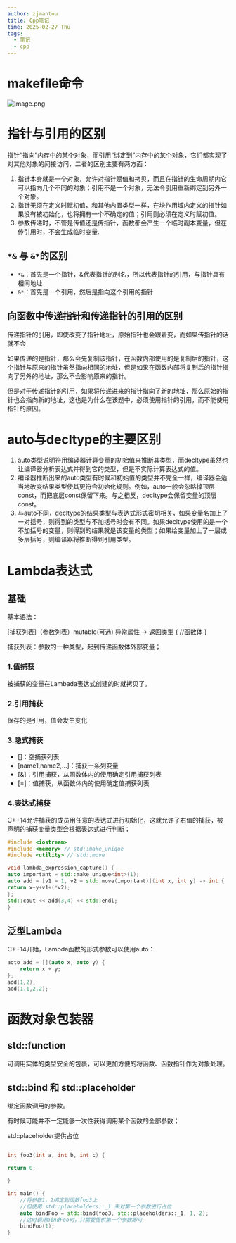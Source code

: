 ```yaml
---
author: zjmantou
title: Cpp笔记
time: 2025-02-27 Thu
tags:
  - 笔记
  - cpp
---
```

# makefile命令

![image.png](https://zjmantou-drawingbed.oss-cn-hangzhou.aliyuncs.com/picture/202312081034274.png)

# 指针与引用的区别

指针“指向”内存中的某个对象，而引用“绑定到”内存中的某个对象，它们都实现了对其他对象的间接访问，二者的区别主要有两方面：
1. 指针本身就是一个对象，允许对指针赋值和拷贝，而且在指针的生命周期内它可以指向几个不同的对象；引用不是一个对象，无法令引用重新绑定到另外一个对象。
2. 指针无须在定义时赋初值，和其他内置类型一样，在块作用域内定义的指针如果没有被初始化，也将拥有一个不确定的值；引用则必须在定义时赋初值。
3. 参数传递时，不管是传值还是传指针，函数都会产生一个临时副本变量，但在传引用时，不会生成临时变量.
## `*&` 与 `&*`的区别
- `*&`：首先是一个指针，&代表指针的别名，所以代表指针的引用，与指针具有相同地址
- `&*`：首先是一个引用，然后是指向这个引用的指针
## 向函数中传递指针和传递指针的引用的区别

传递指针的引用，即使改变了指针地址，原始指针也会跟着变，而如果传指针的话就不会

如果传递的是指针，那么会先复制该指针，在函数内部使用的是复制后的指针，这个指针与原来的指针虽然指向相同的地址，但是如果在函数内部将复制后的指针指向了另外的地址，那么不会影响原来的指针。 

但是对于传递指针的引用，如果将传递进来的指针指向了新的地址，那么原始的指针也会指向新的地址，这也是为什么在该题中，必须使用指针的引用，而不能使用指针的原因。 

# auto与decltype的主要区别

1. auto类型说明符用编译器计算变量的初始值来推断其类型，而decltype虽然也让编译器分析表达式并得到它的类型，但是不实际计算表达式的值。
2. 编译器推断出来的auto类型有时候和初始值的类型并不完全一样，编译器会适当地改变结果类型使其更符合初始化规则。例如，auto一般会忽略掉顶层const，而把底层const保留下来。与之相反，decltype会保留变量的顶层const。
3. 与auto不同，decltype的结果类型与表达式形式密切相关，如果变量名加上了一对括号，则得到的类型与不加括号时会有不同。如果decltype使用的是一个不加括号的变量，则得到的结果就是该变量的类型；如果给变量加上了一层或多层括号，则编译器将推断得到引用类型。

# Lambda表达式

## 基础

基本语法：

[捕获列表]（参数列表）mutable(可选) 异常属性 -> 返回类型 {
	//函数体
}

捕获列表：参数的一种类型，起到传递函数体外部变量；
### 1.值捕获

被捕获的变量在Lambada表达式创建的时就拷贝了。 

### 2.引用捕获

保存的是引用，值会发生变化

### 3.隐式捕获

- []：空捕获列表
- [name1,name2,...]：捕获一系列变量
- [&]：引用捕获，从函数体内的使用确定引用捕获列表
- [=]：值捕获，从函数体内的使用确定值捕获列表
### 4.表达式捕获

C++14允许捕获的成员用任意的表达式进行初始化，这就允许了右值的捕获，被声明的捕获变量类型会根据表达式进行判断；

```cpp
#include <iostream>
#include <memory> // std::make_unique
#include <utility> // std::move

void lambda_expression_capture() {
auto important = std::make_unique<int>(1);
auto add = [v1 = 1, v2 = std::move(important)](int x, int y) -> int {
return x+y+v1+(*v2);
};
std::cout << add(3,4) << std::endl;
}
```

## 泛型Lambda

C++14开始，Lambda函数的形式参数可以使用auto：

```cpp
aoto add = [](auto x, auto y) {
	return x + y;
};
add(1,2);
add(1.1,2.2);
```

# 函数对象包装器

## std::function

可调用实体的类型安全的包裹，可以更加方便的将函数、函数指针作为对象处理。

## std::bind 和 std::placeholder

绑定函数调用的参数。 

有时候可能并不一定能够一次性获得调用某个函数的全部参数；

std::placeholder提供占位

```cpp

int foo3(int a, int b, int c) {

return 0;

}

int main() {
	//将参数1，2绑定到函数foo3上
    //但使用 std::placeholders::_1 来对第一个参数进行占位
    auto bindFoo = std::bind(foo3, std::placeholders::_1, 1, 2);
    //这时调用bindFoo时，只需要提供第一个参数即可
    bindFoo(1);
}

	
```